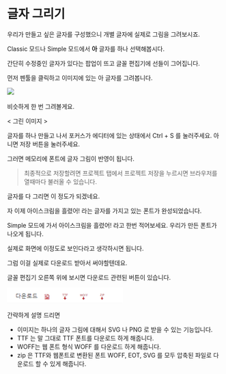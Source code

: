 # 글자 그리기

우리가 만들고 싶은 글자를 구성했으니 개별 글자에 실제로 그림을 그려보시죠.

Classic 모드나 Simple 모드에서   **아** 글자를    하나 선택해봅시다. 



간단히 수정중인 글자가 있다는 팝업이 뜨고 글꼴 편집기에  선들이 그어집니다. 



먼저 펜툴을 클릭하고  이미지에 있는 아 글자를 그려봅니다. 

![](/assets/아-glyph.png)

비슷하게 한 번 그려볼게요. 

&lt; 그린 이미지 &gt; 

글자를 하나 만들고 나서  포커스가 에디터에 있는 상태에서  Ctrl + S 를 눌러주세요.  아니면  저장 버튼을 눌러주세요. 

그러면 메모리에 폰트에 글자 그림이 반영이 됩니다. 



> 최종적으로 저장할려면  프로젝트 탭에서 프로젝트 저장을 누르시면  브라우저를 열때마다 불러올 수 있습니다.



글자를 다 그리면 이 정도가 되겠네요. 



자 이제  아이스크림을 흘렸어!  라는 글자를 가지고 있는 폰트가 완성되었습니다. 

Simple 모드에 가서  아이스크림을 흘렸어! 라고 한번 적어보세요.  우리가 만든 폰트가 나오게 됩니다. 



실제로 화면에 이정도로 보인다라고 생각하시면 됩니다. 



그럼 이걸 실제로 다운로드 받아서 써야할텐데요. 

글꼴 편집기 오른쪽 위에 보시면 다운로드 관련된 버튼이 있습니다. 

 ![](/assets/download.png) 

간략하게 설명 드리면 

* 이미지는  하나의 글자 그림에 대해서 SVG 나 PNG 로 받을 수 있는 기능입니다. 
* TTF 는  말 그대로 TTF 폰트를 다운로드 하게 해줍니다. 
* WOFF는 웹 폰트 형식 WOFF 를 다운로드 하게 해줍니다.
* zip 은  TTF와  웹폰트로 변환된 폰트  WOFF, EOT, SVG  를 모두 압축된 파일로 다운로드 할 수 있게 해줍니다. 



